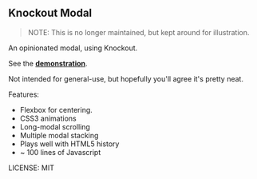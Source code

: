Knockout Modal
---

> NOTE: This is no longer maintained, but kept around for illustration.

An opinionated modal, using Knockout.

See the [**demonstration**](https://brianmhunt.github.io/knockout-modal).

Not intended for general-use, but hopefully you'll agree it's pretty neat.

Features:

- Flexbox for centering.
- CSS3 animations
- Long-modal scrolling
- Multiple modal stacking
- Plays well with HTML5 history
- ~ 100 lines of Javascript

LICENSE: MIT
